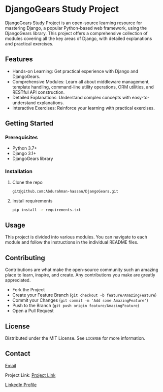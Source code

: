 # DjangoGears Study Project

DjangoGears Study Project is an open-source learning resource for mastering Django, a popular Python-based web framework, using the DjangoGears library. This project offers a comprehensive collection of modules covering all the key areas of Django, with detailed explanations and practical exercises.

## Features

- Hands-on Learning: Get practical experience with Django and DjangoGears.
- Comprehensive Modules: Learn all about middleware management, template handling, command-line utility operations, ORM utilities, and RESTful API construction.
- Detailed Explanations: Understand complex concepts with easy-to-understand explanations.
- Interactive Exercises: Reinforce your learning with practical exercises.

## Getting Started

### Prerequisites

- Python 3.7+
- Django 3.1+
- DjangoGears library

### Installation

1. Clone the repo
   ```sh
   git@github.com:Abdurahman-hassan/DjangoGears.git
    ```
2. Install requirements
    ```sh
    pip install -r requirements.txt
    ```

## Usage

This project is divided into various modules. You can navigate to each module and follow the instructions in the individual README files.

## Contributing

Contributions are what make the open-source community such an amazing place to learn, inspire, and create. Any contributions you make are greatly appreciated.

- Fork the Project
- Create your Feature Branch (`git checkout -b feature/AmazingFeature`)
- Commit your Changes (`git commit -m 'Add some AmazingFeature'`)
- Push to the Branch (`git push origin feature/AmazingFeature`)
- Open a Pull Request

## License

Distributed under the MIT License. See `LICENSE` for more information.

## Contact

<a href="mailto:abdelrahman.hassan.hamdy@gmail.com" target="_blank">Email</a>

Project Link: <a href="https://github.com/Abdurahman-hassan/DjangoGears" target="_blank">Project Link</a>

<a href="https://www.linkedin.com/in/abdelrahman-hassan-hamdy/" target="_blank">LinkedIn Profile</a>

